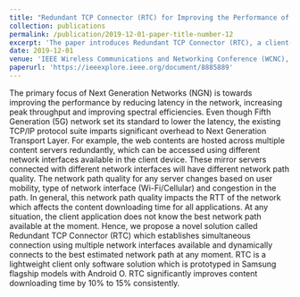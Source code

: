 ```yaml
---
title: "Redundant TCP Connector (RTC) for Improving the Performance of Mobile Devices"
collection: publications
permalink: /publication/2019-12-01-paper-title-number-12
excerpt: 'The paper introduces Redundant TCP Connector (RTC), a client-side solution that improves content downloading times by dynamically selecting the best network path through multiple interfaces. RTC reduces latency and optimizes network utilization, achieving consistent performance improvements in real-world mobile environments.'
date: 2019-12-01
venue: 'IEEE Wireless Communications and Networking Conference (WCNC), Marrakesh, Morocco'
paperurl: 'https://ieeexplore.ieee.org/document/8885889'
---
```


The primary focus of Next Generation Networks (NGN) is towards improving the performance by reducing latency in the network, increasing peak throughput and improving spectral efficiencies. Even though Fifth Generation (5G) network set its standard to lower the latency, the existing TCP/IP protocol suite imparts significant overhead to Next Generation Transport Layer. For example, the web contents are hosted across multiple content servers redundantly, which can be accessed using different network interfaces available in the client device. These mirror servers connected with different network interfaces will have different network path quality. The network path quality for any server changes based on user mobility, type of network interface (Wi-Fi/Cellular) and congestion in the path. In general, this network path quality impacts the RTT of the network which affects the content downloading time for all applications. At any situation, the client application does not know the best network path available at the moment. Hence, we propose a novel solution called Redundant TCP Connector (RTC) which establishes simultaneous connection using multiple network interfaces available and dynamically connects to the best estimated network path at any moment. RTC is a lightweight client only software solution which is prototyped in Samsung flagship models with Android O. RTC significantly improves content downloading time by 10% to 15% consistently.